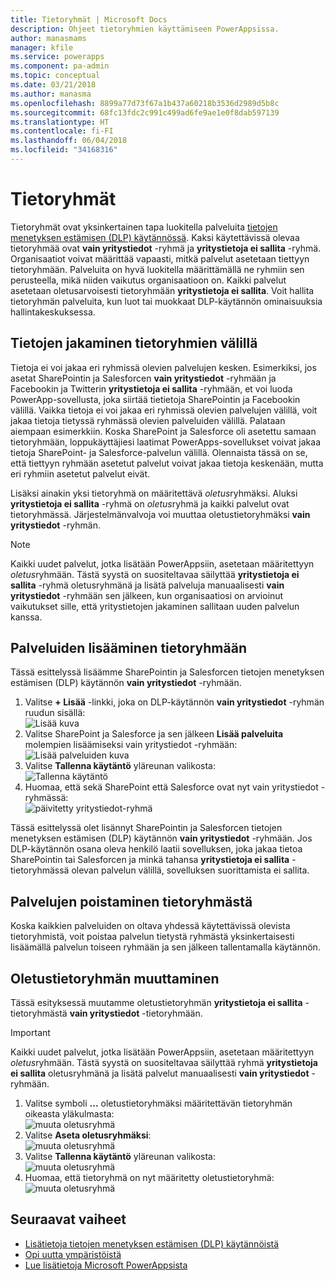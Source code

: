 ```yaml
---
title: Tietoryhmät | Microsoft Docs
description: Ohjeet tietoryhmien käyttämiseen PowerAppsissa.
author: manasmams
manager: kfile
ms.service: powerapps
ms.component: pa-admin
ms.topic: conceptual
ms.date: 03/21/2018
ms.author: manasma
ms.openlocfilehash: 8899a77d73f67a1b437a60218b3536d2989d5b8c
ms.sourcegitcommit: 68fc13fdc2c991c499ad6fe9ae1e0f8dab597139
ms.translationtype: HT
ms.contentlocale: fi-FI
ms.lasthandoff: 06/04/2018
ms.locfileid: "34168316"
---
```

# <a name="data-groups"></a>Tietoryhmät
Tietoryhmät ovat yksinkertainen tapa luokitella palveluita [tietojen menetyksen estämisen (DLP) käytännössä](prevent-data-loss.md). Kaksi käytettävissä olevaa tietoryhmää ovat **vain yritystiedot** -ryhmä ja **yritystietoja ei sallita** -ryhmä. Organisaatiot voivat määrittää vapaasti, mitkä palvelut asetetaan tiettyyn tietoryhmään. Palveluita on hyvä luokitella määrittämällä ne ryhmiin sen perusteella, mikä niiden vaikutus organisaatioon on. Kaikki palvelut asetetaan oletusarvoisesti tietoryhmään **yritystietoja ei sallita**. Voit hallita tietoryhmän palveluita, kun luot tai muokkaat DLP-käytännön ominaisuuksia hallintakeskuksessa.

## <a name="how-data-is-shared-between-data-groups"></a>Tietojen jakaminen tietoryhmien välillä
Tietoja ei voi jakaa eri ryhmissä olevien palvelujen kesken. Esimerkiksi, jos asetat SharePointin ja Salesforcen **vain yritystiedot** -ryhmään ja Facebookin ja Twitterin **yritystietoja ei sallita** -ryhmään, et voi luoda PowerApp-sovellusta, joka siirtää tietietoja SharePointin ja Facebookin välillä. Vaikka tietoja ei voi jakaa eri ryhmissä olevien palvelujen välillä, voit jakaa tietoja tietyssä ryhmässä olevien palveluiden välillä. Palataan aiempaan esimerkkiin. Koska SharePoint ja Salesforce oli asetettu samaan tietoryhmään, loppukäyttäjiesi laatimat PowerApps-sovellukset voivat jakaa tietoja SharePoint- ja Salesforce-palvelun välillä. Olennaista tässä on se, että tiettyyn ryhmään asetetut palvelut voivat jakaa tietoja keskenään, mutta eri ryhmiin asetetut palvelut eivät.

Lisäksi ainakin yksi tietoryhmä on määritettävä *oletus*ryhmäksi. Aluksi **yritystietoja ei sallita** -ryhmä on *oletus*ryhmä ja kaikki palvelut ovat tietoryhmässä. Järjestelmänvalvoja voi muuttaa oletustietoryhmäksi **vain yritystiedot** -ryhmän. 

> [!NOTE]
> Kaikki uudet palvelut, jotka lisätään PowerAppsiin, asetetaan määritettyyn *oletus*ryhmään. Tästä syystä on suositeltavaa säilyttää **yritystietoja ei sallita** -ryhmä oletusryhmänä ja lisätä palveluja manuaalisesti **vain yritystiedot** -ryhmään sen jälkeen, kun organisaatiosi on arvioinut vaikutukset sille, että yritystietojen jakaminen sallitaan uuden palvelun kanssa.

## <a name="add-services-to-a-data-group"></a>Palveluiden lisääminen tietoryhmään
Tässä esittelyssä lisäämme SharePointin ja Salesforcen tietojen menetyksen estämisen (DLP) käytännön **vain yritystiedot** -ryhmään.

1. Valitse **+ Lisää** -linkki, joka on DLP-käytännön **vain yritystiedot** -ryhmän ruudun sisällä:    
   ![Lisää kuva](./media/introduction-to-data-groups/add-to-data-group-1.png)  
2. Valitse SharePoint ja Salesforce ja sen jälkeen **Lisää palveluita** molempien lisäämiseksi vain yritystiedot -ryhmään:    
   ![Lisää palveluiden kuva](./media/introduction-to-data-groups/add-to-data-group-2.png)  
3. Valitse **Tallenna käytäntö** yläreunan valikosta:  
   ![Tallenna käytäntö](./media/introduction-to-data-groups/add-to-data-group-4.png)
4. Huomaa, että sekä SharePoint että Salesforce ovat nyt vain yritystiedot -ryhmässä:  
   ![päivitetty yritystiedot-ryhmä](./media/introduction-to-data-groups/add-to-data-group-3.png)   

Tässä esittelyssä olet lisännyt SharePointin ja Salesforcen tietojen menetyksen estämisen (DLP) käytännön **vain yritystiedot** -ryhmään. Jos DLP-käytännön osana oleva henkilö laatii sovelluksen, joka jakaa tietoa SharePointin tai Salesforcen ja minkä tahansa **yritystietoja ei sallita** -tietoryhmässä olevan palvelun välillä, sovelluksen suorittamista ei sallita.

## <a name="remove-services-from-a-data-group"></a>Palvelujen poistaminen tietoryhmästä
Koska kaikkien palveluiden on oltava yhdessä käytettävissä olevista tietoryhmistä, voit poistaa palvelun tietystä ryhmästä yksinkertaisesti lisäämällä palvelun toiseen ryhmään ja sen jälkeen tallentamalla käytännön.  

## <a name="change-the-default-data-group"></a>Oletustietoryhmän muuttaminen
Tässä esityksessä muutamme oletustietoryhmän **yritystietoja ei sallita** -tietoryhmästä **vain yritystiedot** -tietoryhmään.  

> [!IMPORTANT]
> Kaikki uudet palvelut, jotka lisätään PowerAppsiin, asetetaan määritettyyn *oletus*ryhmään. Tästä syystä on suositeltavaa säilyttää ryhmä **yritystietoja ei sallita** oletusryhmänä ja lisätä palvelut manuaalisesti **vain yritystiedot** -ryhmään.

1. Valitse symboli **...** oletustietoryhmäksi määritettävän tietoryhmän oikeasta yläkulmasta:    
   ![muuta oletusryhmä](./media/introduction-to-data-groups/default-data-group-0.png)  
2. Valitse **Aseta oletusryhmäksi**:  
   ![muuta oletusryhmä](./media/introduction-to-data-groups/default-data-group-1.png)   
3. Valitse **Tallenna käytäntö** yläreunan valikosta:  
   ![muuta oletusryhmä](./media/introduction-to-data-groups/add-to-data-group-4.png)
4. Huomaa, että tietoryhmä on nyt määritetty oletustietoryhmä:  
   ![muuta oletusryhmä](./media/introduction-to-data-groups/default-data-group-2.png)   

## <a name="next-steps"></a>Seuraavat vaiheet
* [Lisätietoja tietojen menetyksen estämisen (DLP) käytännöistä](prevent-data-loss.md)
* [Opi uutta ympäristöistä](environments-overview.md)
* [Lue lisätietoja Microsoft PowerAppsista](../maker/canvas-apps/getting-started.md)
